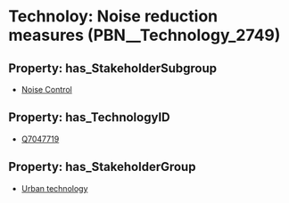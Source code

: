 # Technoloy: __Noise reduction measures__ (PBN__Technology_2749)

## Property: has_StakeholderSubgroup

* [Noise Control](PBN__TechSubgroup_168)

## Property: has_TechnologyID

* [Q7047719](Q7047719)

## Property: has_StakeholderGroup

* [Urban technology](PBN__TechGroup_14)

